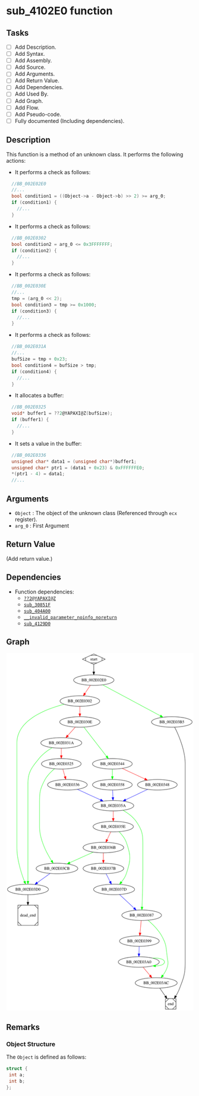 # sub_4102E0 function

## Tasks

- [ ] Add Description.
- [ ] Add Syntax.
- [ ] Add Assembly.
- [ ] Add Source.
- [ ] Add Arguments.
- [ ] Add Return Value.
- [ ] Add Dependencies.
- [ ] Add Used By.
- [ ] Add Graph.
- [ ] Add Flow.
- [ ] Add Pseudo-code.
- [ ] Fully documented (Including dependencies).

## Description

This function is a method of an unknown class. It performs the following actions:
* It performs a check as follows:
```c
  //BB_002E02E0
  //...
  bool condition1 = ((Object->a - Object->b) >> 2) >= arg_0;
  if (condition1) {
    //...
  }
```

* It performs a check as follows:
```c
  //BB_002E0302
  bool condition2 = arg_0 <= 0x3FFFFFFF;
  if (condition2) {
    //...
  }
```

* It performs a check as follows:
```c
  //BB_002E030E
  //...
  tmp = (arg_0 << 2);
  bool condition3 = tmp >= 0x1000;
  if (condition3) {
    //...
  }
```

* It performs a check as follows:
```c
  //BB_002E031A
  //...
  bufSize = tmp + 0x23;
  bool condition4 = bufSize > tmp;
  if (condition4) {
    //...
  }
```

* It allocates a buffer:
```c
  //BB_002E0325
  void* buffer1 = ??2@YAPAXI@Z(bufSize);
  if (buffer1) {
    //...
  }
```

* It sets a value in the buffer:
```c
  //BB_002E0336
  unsigned char* data1 = (unsigned char*)buffer1;
  unsigned char* ptr1 = (data1 + 0x23) & 0xFFFFFFE0;
  *(ptr1 - 4) = data1;
  //...
```

## Arguments

* `Object` : The object of the unknown class (Referenced through `ecx` register).
* `arg_0` : First Argument


## Return Value

(Add return value.)

## Dependencies

* Function dependencies:
  * [`??2@YAPAXI@Z`](%3F%3F2%40YAPAXI%40Z.md)
  * [`sub_30851F`](sub_30851F.md)
  * [`sub_404A00`](sub_404A00.md)
  * [`__invalid_parameter_noinfo_noreturn`](__invalid_parameter_noinfo_noreturn.md)
  * [`sub_4129D0`](sub_4129D0.md)

## Graph

![sub_4102E0 Graph](../svg/sub_4102E0.svg "sub_4102E0 Graph")

## Remarks

### Object Structure

The `Object` is defined as follows:

```c
struct {
 int a;
 int b;
};
```

